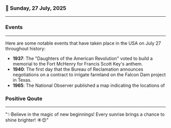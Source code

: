 ### 📅 Sunday, 27 July, 2025
------
### Events
------
Here are some notable events that have taken place in the USA on July 27 throughout history:

- **1937**: The "Daughters of the American Revolution" voted to build a memorial to the Fort McHenry for Francis Scott Key's anthem.  
- **1940**: The first day that the Bureau of Reclamation announces negotiations on a contract to irrigate farmland on the Falcon Dam project in Texas.
- **1965**: The National Observer published a map indicating the locations of
### Positive Qoute
------
"✨Believe in the magic of new beginnings! Every sunrise brings a chance to shine brighter! ☀️😊"
